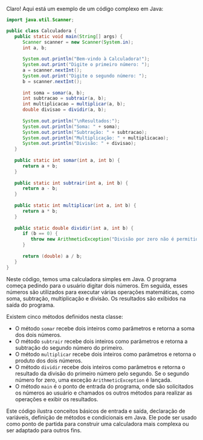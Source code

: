 Claro! Aqui está um exemplo de um código complexo em Java:

```java
import java.util.Scanner;

public class Calculadora {
   public static void main(String[] args) {
      Scanner scanner = new Scanner(System.in);
      int a, b;
      
      System.out.println("Bem-vindo à Calculadora!");
      System.out.print("Digite o primeiro número: ");
      a = scanner.nextInt();
      System.out.print("Digite o segundo número: ");
      b = scanner.nextInt();
      
      int soma = somar(a, b);
      int subtracao = subtrair(a, b);
      int multiplicacao = multiplicar(a, b);
      double divisao = dividir(a, b);
      
      System.out.println("\nResultados:");
      System.out.println("Soma: " + soma);
      System.out.println("Subtração: " + subtracao);
      System.out.println("Multiplicação: " + multiplicacao);
      System.out.println("Divisão: " + divisao);
   }
   
   public static int somar(int a, int b) {
      return a + b;
   }
   
   public static int subtrair(int a, int b) {
      return a - b;
   }
   
   public static int multiplicar(int a, int b) {
      return a * b;
   }
   
   public static double dividir(int a, int b) {
      if (b == 0) {
         throw new ArithmeticException("Divisão por zero não é permitida!");
      }
      
      return (double) a / b;
   }
}
```

Neste código, temos uma calculadora simples em Java. O programa começa pedindo para o usuário digitar dois números. Em seguida, esses números são utilizados para executar várias operações matemáticas, como soma, subtração, multiplicação e divisão. Os resultados são exibidos na saída do programa.

Existem cinco métodos definidos nesta classe:
- O método `somar` recebe dois inteiros como parâmetros e retorna a soma dos dois números.
- O método `subtrair` recebe dois inteiros como parâmetros e retorna a subtração do segundo número do primeiro.
- O método `multiplicar` recebe dois inteiros como parâmetros e retorna o produto dos dois números.
- O método `dividir` recebe dois inteiros como parâmetros e retorna o resultado da divisão do primeiro número pelo segundo. Se o segundo número for zero, uma exceção `ArithmeticException` é lançada.
- O método `main` é o ponto de entrada do programa, onde são solicitados os números ao usuário e chamados os outros métodos para realizar as operações e exibir os resultados.

Este código ilustra conceitos básicos de entrada e saída, declaração de variáveis, definição de métodos e condicionais em Java. Ele pode ser usado como ponto de partida para construir uma calculadora mais complexa ou ser adaptado para outros fins.